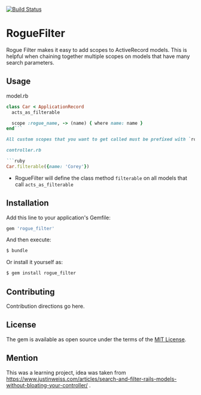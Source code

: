 [![Build Status](https://travis-ci.org/corey-rb/rogue_filter.svg?branch=master)](https://travis-ci.org/corey-rb/rogue_filter)


# RogueFilter
Rogue Filter makes it easy to add scopes to ActiveRecord models.  This is helpful when chaining together multiple scopes on models that have many search parameters.

## Usage
model.rb
```ruby
class Car < ApplicationRecord
  acts_as_filterable

  scope :rogue_name, -> (name) { where name: name }
end```

All custom scopes that you want to get called must be prefixed with `rogue_`.

controller.rb

```ruby
Car.filterable({name: 'Corey'})
```
* RogueFilter will define the class method `filterable` on all models that call `acts_as_filterable`

## Installation
Add this line to your application's Gemfile:

```ruby
gem 'rogue_filter'
```

And then execute:
```bash
$ bundle
```

Or install it yourself as:
```bash
$ gem install rogue_filter
```

## Contributing
Contribution directions go here.

## License
The gem is available as open source under the terms of the [MIT License](http://opensource.org/licenses/MIT).

## Mention
This was a learning project, idea was taken from https://www.justinweiss.com/articles/search-and-filter-rails-models-without-bloating-your-controller/ .
